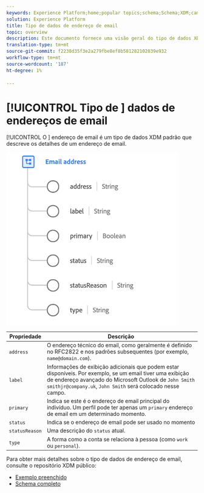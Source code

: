 ```yaml
---
keywords: Experience Platform;home;popular topics;schema;Schema;XDM;campos;schemas;Schemas;emailAddress;xdm:email;email;email address;datatype;data-type;data type;data type;
solution: Experience Platform
title: Tipo de dados de endereço de email
topic: overview
description: Este documento fornece uma visão geral do tipo de dados XDM de Endereço de Email.
translation-type: tm+mt
source-git-commit: f2238d35f3e2a279fbe8ef8b581282102039e932
workflow-type: tm+mt
source-wordcount: '187'
ht-degree: 1%

---
```



# [!UICONTROL Tipo de ] dados de endereços de email

[!UICONTROL O ] endereço de email é um tipo de dados XDM padrão que descreve os detalhes de um endereço de email.

<img src="../images/data-types/email-address.png" width="450" /><br />

| Propriedade | Descrição |
| --- | --- |
| `address` | O endereço técnico do email, como geralmente é definido no RFC2822 e nos padrões subsequentes (por exemplo, `name@domain.com`). |
| `label` | Informações de exibição adicionais que podem estar disponíveis. Por exemplo, se um email tiver uma exibição de endereço avançado do Microsoft Outlook de `John Smith smithjr@company.uk`, `John Smith` será colocado nesse campo. |
| `primary` | Indica se este é o endereço de email principal do indivíduo. Um perfil pode ter apenas um `primary` endereço de email em um determinado momento. |
| `status` | Indica se o endereço de email pode ser usado no momento |
| `statusReason` | Uma descrição do `status` atual. |
| `type` | A forma como a conta se relaciona à pessoa (como `work` ou `personal`). |


Para obter mais detalhes sobre o tipo de dados de endereço de email, consulte o repositório XDM público:

* [Exemplo preenchido](https://github.com/adobe/xdm/blob/master/components/datatypes/emailaddress.example.1.json)
* [Schema completo](https://github.com/adobe/xdm/blob/master/components/datatypes/emailaddress.schema.json)